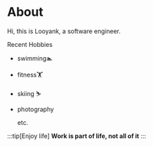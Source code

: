 # About

Hi, this is Looyank, a software engineer.

Recent Hobbies

- swimming🏊
- fitness🏋️
- skiing ⛷️
- photography

  etc.

:::tip[Enjoy life]
**Work is part of life, not all of it**
:::
